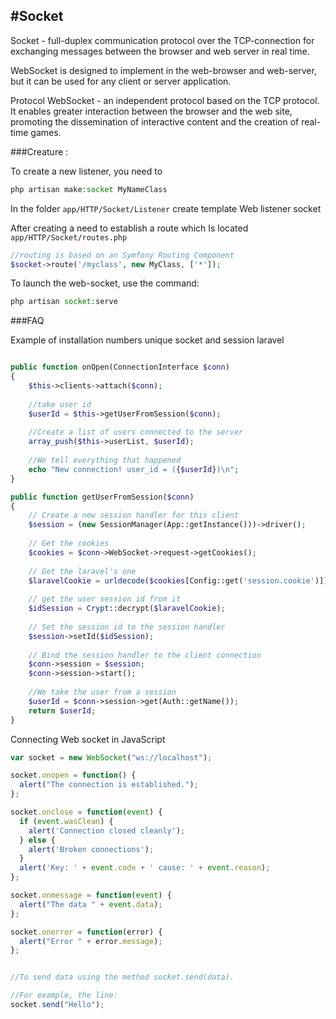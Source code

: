 #Socket
----------


Socket - full-duplex communication protocol over the TCP-connection for exchanging messages between the browser and web server in real time.

WebSocket is designed to implement in the web-browser and web-server, but it can be used for any client or server application.

Protocol WebSocket - an independent protocol based on the TCP protocol. It enables greater interaction between the browser and the web site, promoting the dissemination of interactive content and the creation of real-time games.


###Creature :
	
To create a new listener, you need to	
```php
php artisan make:socket MyNameClass
```

In the folder `app/HTTP/Socket/Listener` create template Web listener socket

After creating a need to establish a route which Is located `app/HTTP/Socket/routes.php`

```php
//routing is based on an Symfony Routing Component
$socket->route('/myclass', new MyClass, ['*']);
```

To launch the web-socket, use the command:
```php
php artisan socket:serve
```

###FAQ


Example of installation numbers unique socket and session laravel
```php

public function onOpen(ConnectionInterface $conn)
{
    $this->clients->attach($conn);
    
    //take user id
    $userId = $this->getUserFromSession($conn);
    
    //Create a list of users connected to the server
    array_push($this->userList, $userId);
    
    //We tell everything that happened
    echo "New connection! user_id = ({$userId})\n";
}

public function getUserFromSession($conn)
{
    // Create a new session handler for this client
    $session = (new SessionManager(App::getInstance()))->driver();
    
    // Get the cookies
    $cookies = $conn->WebSocket->request->getCookies();
    
    // Get the laravel's one
    $laravelCookie = urldecode($cookies[Config::get('session.cookie')]);
    
    // get the user session id from it
    $idSession = Crypt::decrypt($laravelCookie);
    
    // Set the session id to the session handler
    $session->setId($idSession);
    
    // Bind the session handler to the client connection
    $conn->session = $session;
    $conn->session->start();
    
    //We take the user from a session
    $userId = $conn->session->get(Auth::getName());
    return $userId;
}

```


Connecting Web socket in JavaScript

```javascript
var socket = new WebSocket("ws://localhost");

socket.onopen = function() {
  alert("The connection is established.");
};

socket.onclose = function(event) {
  if (event.wasClean) {
    alert('Connection closed cleanly');
  } else {
    alert('Broken connections'); 
  }
  alert('Key: ' + event.code + ' cause: ' + event.reason);
};

socket.onmessage = function(event) {
  alert("The data " + event.data);
};

socket.onerror = function(error) {
  alert("Error " + error.message);
};


//To send data using the method socket.send(data).

//For example, the line:
socket.send("Hello");

```
